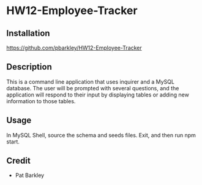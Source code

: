 # HW12-Employee-Tracker

## Installation

https://github.com/pbarkley/HW12-Employee-Tracker

## Description

This is a command line application that uses inquirer and a MySQL database. The user will be prompted with several questions, and the application will respond to their input by displaying tables or adding new information to those tables.

## Usage

In MySQL Shell, source the schema and seeds files. Exit, and then run npm start. 

## Credit

- Pat Barkley
